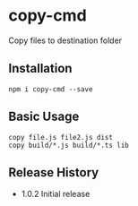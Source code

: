 copy-cmd
========

Copy files to destination folder

## Installation

  ``npm i copy-cmd --save``

## Basic Usage

    copy file.js file2.js dist
    copy build/*.js build/*.ts lib

## Release History

* 1.0.2 Initial release

